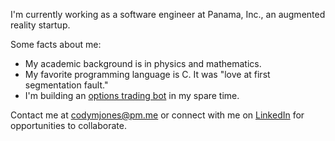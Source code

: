 I'm currently working as a software engineer at Panama, Inc., an augmented reality startup.

Some facts about me:

- My academic background is in physics and mathematics.
- My favorite programming language is C. It was "love at first segmentation fault."
- I'm building an [options trading bot](https://github.com/cm-jones/thales) in my spare time.

Contact me at codymjones@pm.me or connect with me on [LinkedIn](https://linkedin.com/in/cm-jones) for opportunities to collaborate.
